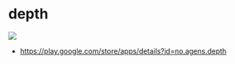 # depth

<!--
![](http://assets.materialup.com/uploads/c3ed2df8-b512-4679-a37a-bd3318ac06f6/menu_dribble.gif)
-->

![](http://i.imgur.com/cRJrDsz.gif)

* https://play.google.com/store/apps/details?id=no.agens.depth
